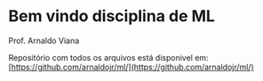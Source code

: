 # Bem vindo disciplina de ML

Prof. Arnaldo Viana

Repositório com todos os arquivos está disponivel em: [https://github.com/arnaldojr/ml/](https://github.com/arnaldojr/ml/)

